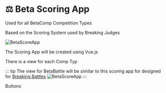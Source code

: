 # ⚖ Beta Scoring App

Used for all BetaComp Competition Types

Based on the Scoring System used by Breaking Judges

![BetaScoreApp](/BetaScoreApp.png)

The Scoring App will be created using Vue.js

There is a view for each Comp Typ

::: tip The view for BetaBattle will be similar to this scoring app for designed for [Breaking Battles](/development/OtherSport/Breaking)
![BetaScoreApp](/BetaScoreApp.png)
:::

Buttons